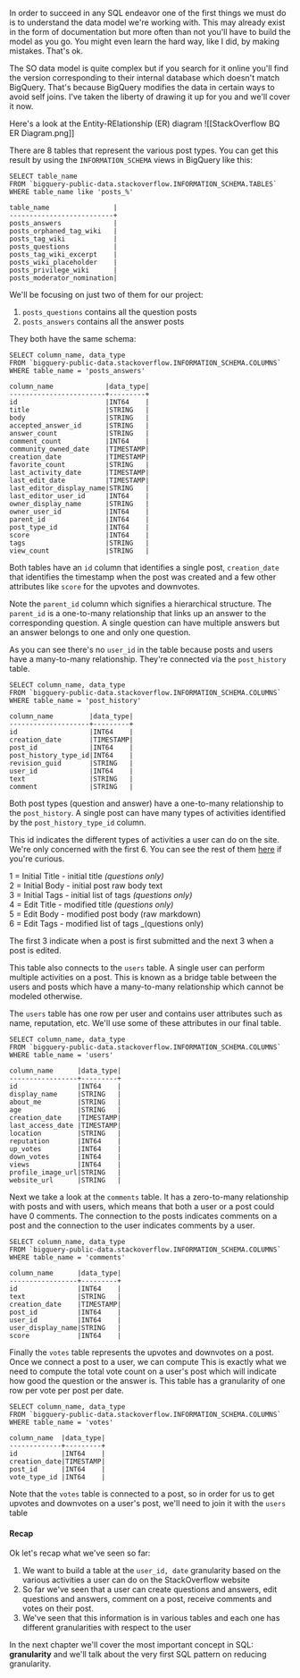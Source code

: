 In order to succeed in any SQL endeavor one of the first things we must do is to understand the data model we're working with. This may already exist in the form of documentation but more often than not you'll have to build the model as you go. You might even learn the hard way, like I did, by making mistakes. That's ok.

The SO data model is quite complex but if you search for it online you'll find the version corresponding to their internal database which doesn't match BigQuery. That's because BigQuery modifies the data in certain ways to avoid self joins. I've taken the liberty of drawing it up for you and we'll cover it now.

Here's a look at the Entity-RElationship (ER) diagram
![[StackOverflow BQ ER Diagram.png]]

There are 8 tables that represent the various post types. You can get this result by using the `INFORMATION_SCHEMA` views in BigQuery like this:
```
SELECT table_name
FROM `bigquery-public-data.stackoverflow.INFORMATION_SCHEMA.TABLES`
WHERE table_name like 'posts_%'

table_name                |
--------------------------+
posts_answers             |
posts_orphaned_tag_wiki   |
posts_tag_wiki            |
posts_questions           |
posts_tag_wiki_excerpt    |
posts_wiki_placeholder    |
posts_privilege_wiki      |
posts_moderator_nomination|
```

We'll be focusing on just two of them for our project:
1. `posts_questions` contains all the question posts
2. `posts_answers` contains all the answer posts

They both have the same schema:
```
SELECT column_name, data_type
FROM `bigquery-public-data.stackoverflow.INFORMATION_SCHEMA.COLUMNS`
WHERE table_name = 'posts_answers'

column_name             |data_type|
------------------------+---------+
id                      |INT64    |
title                   |STRING   |
body                    |STRING   |
accepted_answer_id      |STRING   |
answer_count            |STRING   |
comment_count           |INT64    |
community_owned_date    |TIMESTAMP|
creation_date           |TIMESTAMP|
favorite_count          |STRING   |
last_activity_date      |TIMESTAMP|
last_edit_date          |TIMESTAMP|
last_editor_display_name|STRING   |
last_editor_user_id     |INT64    |
owner_display_name      |STRING   |
owner_user_id           |INT64    |
parent_id               |INT64    |
post_type_id            |INT64    |
score                   |INT64    |
tags                    |STRING   |
view_count              |STRING   |
```

Both tables have an `id` column that identifies a single post, `creation_date` that identifies the timestamp when the post was created and a few other attributes like `score` for the upvotes and downvotes. 

Note the `parent_id` column which signifies a hierarchical structure. The `parent_id` is a one-to-many relationship that links up an answer to the corresponding question. A single question can have multiple answers but an answer belongs to one and only one question.

As you can see there's no `user_id` in the table because posts and users have a many-to-many relationship. They're connected via the `post_history` table.
```
SELECT column_name, data_type
FROM `bigquery-public-data.stackoverflow.INFORMATION_SCHEMA.COLUMNS`
WHERE table_name = 'post_history'

column_name         |data_type|
--------------------+---------+
id                  |INT64    |
creation_date       |TIMESTAMP|
post_id             |INT64    |
post_history_type_id|INT64    |
revision_guid       |STRING   |
user_id             |INT64    |
text                |STRING   |
comment             |STRING   |
```

Both post types (question and answer) have a one-to-many relationship to the `post_history`. A single post can have many types of activities identified by the `post_history_type_id` column. 

This id indicates the different types of activities a user can do on the site. We're only concerned with the first 6. You can see the rest of them [here](https://meta.stackexchange.com/questions/2677/database-schema-documentation-for-the-public-data-dump-and-sede/2678#2678) if you're curious.

1 = Initial Title - initial title _(questions only)_  
2 = Initial Body - initial post raw body text  
3 = Initial Tags - initial list of tags _(questions only)_  
4 = Edit Title - modified title _(questions only)_  
5 = Edit Body - modified post body (raw markdown)  
6 = Edit Tags - modified list of tags _(questions only)

The first 3 indicate when a post is first submitted and the next 3 when a post is edited.

This table also connects to the `users` table. A single user can perform multiple activities on a post. This is known as a bridge table between the users and posts which have a many-to-many relationship which cannot be modeled otherwise.

The `users` table has one row per user and contains user attributes such as name, reputation, etc. We'll use some of these attributes in our final table.
```
SELECT column_name, data_type
FROM `bigquery-public-data.stackoverflow.INFORMATION_SCHEMA.COLUMNS`
WHERE table_name = 'users'

column_name      |data_type|
-----------------+---------+
id               |INT64    |
display_name     |STRING   |
about_me         |STRING   |
age              |STRING   |
creation_date    |TIMESTAMP|
last_access_date |TIMESTAMP|
location         |STRING   |
reputation       |INT64    |
up_votes         |INT64    |
down_votes       |INT64    |
views            |INT64    |
profile_image_url|STRING   |
website_url      |STRING   |
```

Next we take a look at the `comments` table. It has a zero-to-many relationship with posts and with users, which means that both a user or a post could have 0 comments. The connection to the posts indicates comments on a post and the connection to the user indicates comments by a user.

```
SELECT column_name, data_type
FROM `bigquery-public-data.stackoverflow.INFORMATION_SCHEMA.COLUMNS`
WHERE table_name = 'comments'

column_name      |data_type|
-----------------+---------+
id               |INT64    |
text             |STRING   |
creation_date    |TIMESTAMP|
post_id          |INT64    |
user_id          |INT64    |
user_display_name|STRING   |
score            |INT64    |
```

Finally the `votes` table represents the upvotes and downvotes on a post. Once we connect a post to a user, we can compute This is exactly what we need to compute the total vote count on a user's post which will indicate how good the question or the answer is. This table has a granularity of one row per vote per post per date.

```
SELECT column_name, data_type
FROM `bigquery-public-data.stackoverflow.INFORMATION_SCHEMA.COLUMNS`
WHERE table_name = 'votes'

column_name  |data_type|
-------------+---------+
id           |INT64    |
creation_date|TIMESTAMP|
post_id      |INT64    |
vote_type_id |INT64    |
```

Note that the `votes` table is connected to a post, so in order for us to get upvotes and downvotes on a user's post, we'll need to join it with the `users` table

#### Recap
Ok let's recap what we've seen so far:

1. We want to build a table at the `user_id, date` granularity based on the various activities a user can do on the StackOverflow website
2. So far we've seen that a user can create questions and answers, edit questions and answers, comment on a post, receive comments and votes on their post.
3. We've seen that this information is in various tables and each one has different granularities with respect to the user

In the next chapter we'll cover the most important concept in SQL: **granularity** and we'll talk about the very first SQL pattern on reducing granularity.